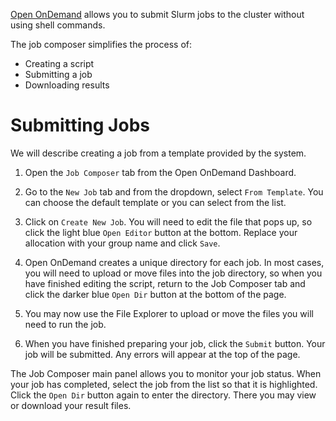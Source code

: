 [Open OnDemand](/userinfo/hpc/ood) allows you to submit Slurm jobs to the cluster without using shell commands.

The job composer simplifies the process of:

+ Creating a script
+ Submitting a job
+ Downloading results

# Submitting Jobs
We will describe creating a job from a template provided by the system.

1. Open the `Job Composer` tab from the Open OnDemand Dashboard.

2. Go to the `New Job` tab and from the dropdown, select `From Template`. You can choose the default template or you can select from the list.

3. Click on `Create New Job`. You will need to edit the file that pops up, so click the light blue `Open Editor` button at the bottom. Replace your allocation with your group name and click `Save`.

4. Open OnDemand creates a unique directory for each job. In most cases, you will need to upload or move files into the job directory, so when you have finished editing the script, return to the Job Composer tab and click the darker blue `Open Dir` button at the bottom of the page.

4. You may now use the File Explorer to upload or move the files you will need to run the job.

5. When you have finished preparing your job, click the `Submit` button. Your job will be submitted. Any errors will appear at the top of the page.

The Job Composer main panel allows you to monitor your job status. When your job has completed, select the job from the list so that it is highlighted. Click the `Open Dir` button again to enter the directory. There you may view or download your result files.

